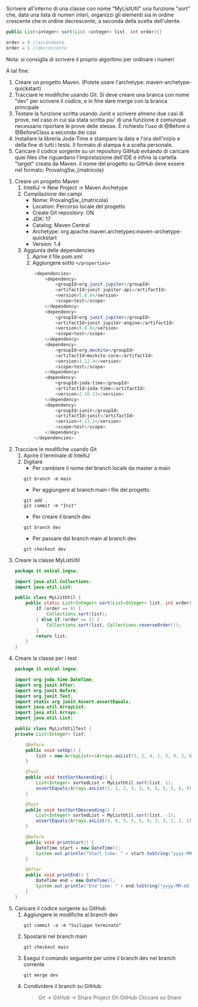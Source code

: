 Scrivere all'interno di una classe con nome "MyListUtil" una funzione "sort" che, data una lista di numeri interi, organizzi gli elementi sia in ordine crescente che in ordine decrescente, a seconda della scelta dell'utente.
``` java
public List<integer> sort(List <integer> list, int order){}
```
``` java
order = 0 //ascendente
order = 1 //decrescente
```

Nota: si consiglia di scrivere il proprio algoritmo per ordinare i numeri

A tal fine:
1. Creare un progetto Maven. (Potete usare l'archetype: maven-archetype-quickstart)
2. Tracciare le modifiche usando Git. Si deve creare una branca con nome "dev" per scrivere il codice, e in fine dare merge con la branca principale
3. Testare la funzione scritta usando Junit e scrivere almeno due casi di prove, nel caso in cui sia stata scritta piu' di una funzione è comunque necessario riportare le prove delle stesse. È richiesto l'uso di @Before o @BeforeClass a seconda dei casi
4. Installare la libreria Joda-Time e stampare la data e l'ora dell'inizio e della fine di tutti i tests. Il formato di stampa è a scelta personale.
5. Caricare il codice sorgente su un repository GitHub evitando di caricare quei files che riguardano l'impostazione dell'IDE e infine la cartella "target" creata da Maven. il nome del progetto su GitHub deve essere nel formato: ProvaIngSw_{matricola}

<ul></ul>

1. Creare un progetto Maven
    1. IntelliJ -> New Project -> Maven Archetype
    2. Compilazione dei campi
        - Nome: ProvaIngSw_{matricola}
        - Location: Percorso locale del progetto
        - Create Git repository: ON
        - JDK: 17
        - Catalog: Maven Central
        - Archetype: org.apache.maven.archetypes:maven-archetype-quickstart
        - Version: 1.4
    3. Aggiunta delle dependencies
        1. Aprire il file pom.xml
        2. Aggiungere sotto `</properties>`
        ``` java
            <dependencies>
                <dependency>
                    <groupId>org.junit.jupiter</groupId>
                    <artifactId>junit-jupiter-api</artifactId>
                    <version>5.8.0</version>
                    <scope>test</scope>
                </dependency>
                <dependency>
                    <groupId>org.junit.jupiter</groupId>
                    <artifactId>junit-jupiter-engine</artifactId>
                    <version>5.8.0</version>
                    <scope>test</scope>
                </dependency>
                <dependency>
                    <groupId>org.mockito</groupId>
                    <artifactId>mockito-core</artifactId>
                    <version>3.12.4</version>
                    <scope>test</scope>
                </dependency>
                <dependency>
                    <groupId>joda-time</groupId>
                    <artifactId>joda-time</artifactId>
                    <version>2.10.13</version>
                </dependency>
                <dependency>
                    <groupId>junit</groupId>
                    <artifactId>junit</artifactId>
                    <version>4.13.1</version>
                    <scope>test</scope>
                </dependency>
            </dependencies>
        ```
2. Tracciare le modifiche usando Git
    1. Aprire il terminale di IntelliJ
    2. Digitare
        -  Per cambiare il nome del branch locale da master a main 
        ``` 
        git branch -m main
        ```
        - Per aggiungere al branch main i file del progetto
        ``` 
        git add .
        git commit -m "Init"
        ```
        - Per creare il branch dev
        ``` 
        git branch dev
        ```
        - Per passare dal branch main al branch dev
        ``` 
        git checkout dev
        ```
3. Creare la classe MyListUtil
    ``` java
    package it.unical.ingsw;

    import java.util.Collections;
    import java.util.List;

    public class MyListUtil {
        public static List<Integer> sort(List<Integer> list, int order) {
            if (order == 0) {
                Collections.sort(list);
            } else if (order == 1) {
                Collections.sort(list, Collections.reverseOrder());
            }
            return list;
        }
    }
    ```
4. Creare la classe per i test
    ``` java
    package it.unical.ingsw;

    import org.joda.time.DateTime;
    import org.junit.After;
    import org.junit.Before;
    import org.junit.Test;
    import static org.junit.Assert.assertEquals;
    import java.util.ArrayList;
    import java.util.Arrays;
    import java.util.List;
    
    public class MyListUtilTest {
    private List<Integer> list;
    
        @Before
        public void setUp() {
            list = new ArrayList<>(Arrays.asList(3, 1, 4, 1, 5, 9, 2, 6, 5, 3, 5));
        }
    
        @Test
        public void testSortAscending() {
            List<Integer> sortedList = MyListUtil.sort(list, 1);
            assertEquals(Arrays.asList(1, 1, 2, 3, 3, 4, 5, 5, 5, 6, 9), sortedList);
        }
    
        @Test
        public void testSortDescending() {
            List<Integer> sortedList = MyListUtil.sort(list, -1);
            assertEquals(Arrays.asList(9, 6, 5, 5, 5, 4, 3, 3, 2, 1, 1), sortedList);
        }
    
        @Before
        public void printStart() {
            DateTime start = new DateTime();
            System.out.println("Start time: " + start.toString("yyyy-MM-dd HH:mm:ss.SSS"));
        }
    
        @After
        public void printEnd() {
            DateTime end = new DateTime();
            System.out.println("End time: " + end.toString("yyyy-MM-dd HH:mm:ss.SSS"));
        }
    }
    ```
5. Caricare il codice sorgente su GitHub
    1. Aggiungere le modifiche al branch dev
        ```
        git commit -a -m "Sviluppo terminato"
        ```
    2. Spostarsi nel branch main
        ```
        git checkout main
        ```
    3.  Esegui il comando seguente per unire il branch dev nel branch corrente
        ```
        git merge dev
        ```
    4. Condividere il branch su GitHub
        > Git -> GitHub -> Share Project On GitHub
        > Cliccare su Share
